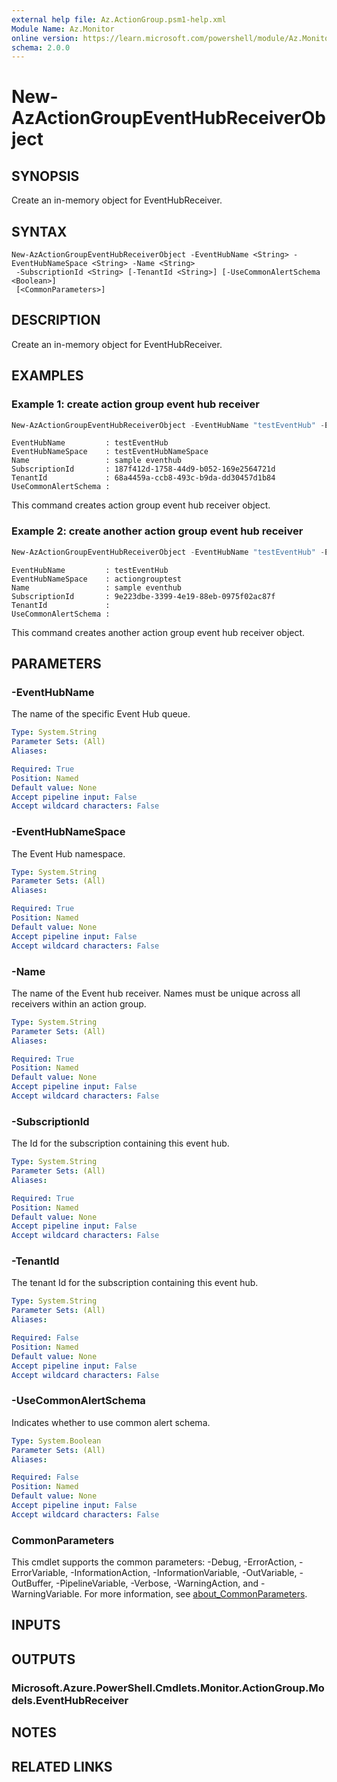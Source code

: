 ```yaml
---
external help file: Az.ActionGroup.psm1-help.xml
Module Name: Az.Monitor
online version: https://learn.microsoft.com/powershell/module/Az.Monitor/new-azactiongroupeventhubreceiverobject
schema: 2.0.0
---
```


# New-AzActionGroupEventHubReceiverObject

## SYNOPSIS
Create an in-memory object for EventHubReceiver.

## SYNTAX

```
New-AzActionGroupEventHubReceiverObject -EventHubName <String> -EventHubNameSpace <String> -Name <String>
 -SubscriptionId <String> [-TenantId <String>] [-UseCommonAlertSchema <Boolean>]
 [<CommonParameters>]
```

## DESCRIPTION
Create an in-memory object for EventHubReceiver.

## EXAMPLES

### Example 1: create action group event hub receiver
```powershell
New-AzActionGroupEventHubReceiverObject -EventHubName "testEventHub" -EventHubNameSpace "testEventHubNameSpace" -Name "sample eventhub" -SubscriptionId "187f412d-1758-44d9-b052-169e2564721d" -TenantId "68a4459a-ccb8-493c-b9da-dd30457d1b84"
```

```output
EventHubName         : testEventHub
EventHubNameSpace    : testEventHubNameSpace
Name                 : sample eventhub
SubscriptionId       : 187f412d-1758-44d9-b052-169e2564721d
TenantId             : 68a4459a-ccb8-493c-b9da-dd30457d1b84
UseCommonAlertSchema :
```

This command creates action group event hub receiver object.

### Example 2: create another action group event hub receiver
```powershell
New-AzActionGroupEventHubReceiverObject -EventHubName "testEventHub" -EventHubNameSpace "actiongrouptest" -Name "sample eventhub" -SubscriptionId 9e223dbe-3399-4e19-88eb-0975f02ac87f
```

```output
EventHubName         : testEventHub
EventHubNameSpace    : actiongrouptest
Name                 : sample eventhub
SubscriptionId       : 9e223dbe-3399-4e19-88eb-0975f02ac87f
TenantId             : 
UseCommonAlertSchema :
```

This command creates another action group event hub receiver object.

## PARAMETERS

### -EventHubName
The name of the specific Event Hub queue.

```yaml
Type: System.String
Parameter Sets: (All)
Aliases:

Required: True
Position: Named
Default value: None
Accept pipeline input: False
Accept wildcard characters: False
```

### -EventHubNameSpace
The Event Hub namespace.

```yaml
Type: System.String
Parameter Sets: (All)
Aliases:

Required: True
Position: Named
Default value: None
Accept pipeline input: False
Accept wildcard characters: False
```

### -Name
The name of the Event hub receiver.
Names must be unique across all receivers within an action group.

```yaml
Type: System.String
Parameter Sets: (All)
Aliases:

Required: True
Position: Named
Default value: None
Accept pipeline input: False
Accept wildcard characters: False
```

### -SubscriptionId
The Id for the subscription containing this event hub.

```yaml
Type: System.String
Parameter Sets: (All)
Aliases:

Required: True
Position: Named
Default value: None
Accept pipeline input: False
Accept wildcard characters: False
```

### -TenantId
The tenant Id for the subscription containing this event hub.

```yaml
Type: System.String
Parameter Sets: (All)
Aliases:

Required: False
Position: Named
Default value: None
Accept pipeline input: False
Accept wildcard characters: False
```

### -UseCommonAlertSchema
Indicates whether to use common alert schema.

```yaml
Type: System.Boolean
Parameter Sets: (All)
Aliases:

Required: False
Position: Named
Default value: None
Accept pipeline input: False
Accept wildcard characters: False
```

### CommonParameters
This cmdlet supports the common parameters: -Debug, -ErrorAction, -ErrorVariable, -InformationAction, -InformationVariable, -OutVariable, -OutBuffer, -PipelineVariable, -Verbose, -WarningAction, and -WarningVariable. For more information, see [about_CommonParameters](http://go.microsoft.com/fwlink/?LinkID=113216).

## INPUTS

## OUTPUTS

### Microsoft.Azure.PowerShell.Cmdlets.Monitor.ActionGroup.Models.EventHubReceiver

## NOTES

## RELATED LINKS
